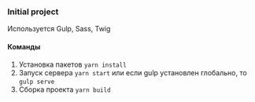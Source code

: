 ### Initial project
Используется Gulp, Sass, Twig
#### Команды
1. Установка пакетов `yarn install`
2. Запуск сервера `yarn start` или если gulp установлен глобально, то `gulp serve`
3. Сборка проекта `yarn build`